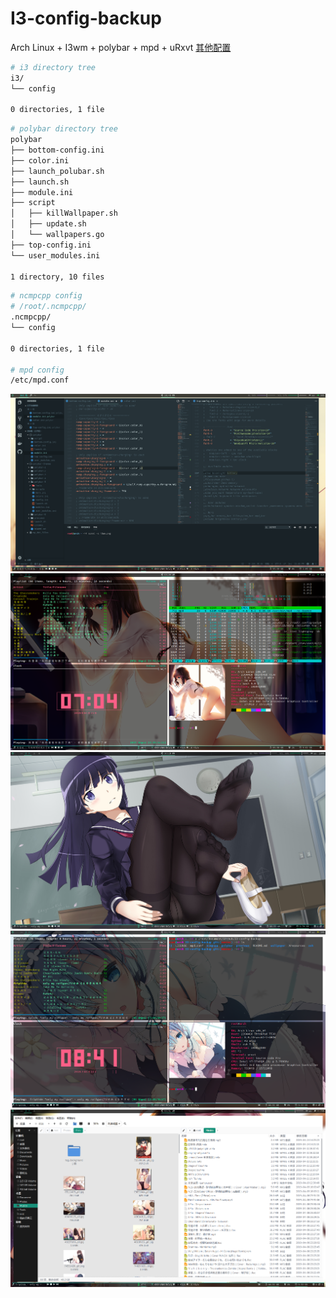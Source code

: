 # I3-config-backup
Arch Linux + I3wm + polybar + mpd + uRxvt [其他配置](https://gist.github.com/evilH2O2/f5ae9e0545e2debb4151cba18ef43843)


``` bash
# i3 directory tree
i3/
└── config

0 directories, 1 file
```

``` bash
# polybar directory tree
polybar
├── bottom-config.ini
├── color.ini
├── launch_polubar.sh
├── launch.sh
├── module.ini
├── script
│   ├── killWallpaper.sh
│   ├── update.sh
│   └── wallpapers.go
├── top-config.ini
└── user_modules.ini

1 directory, 10 files
```

``` bash
# ncmpcpp config
# /root/.ncmpcpp/
.ncmpcpp/
└── config

0 directories, 1 file

# mpd config
/etc/mpd.conf
```


![i3wm.png](https://github.com/evilH2O2/I3-config-backup/blob/master/previews/i3wm.png)
![wallpaper](https://github.com/evilH2O2/I3-config-backup/blob/master/previews/2019-04-21-070410_1919x1079_scrot.png)
![wallpaper](https://github.com/evilH2O2/I3-config-backup/blob/master/previews/2019-05-12-202815_1919x1079_scrot.png)
![windows.png](https://github.com/evilH2O2/I3-config-backup/blob/master/previews/2019-05-14-084116_1919x1079_scrot.png)
![nemo](https://github.com/evilH2O2/I3-config-backup/blob/master/previews/2019-05-14-085124_1919x1079_scrot.png)
